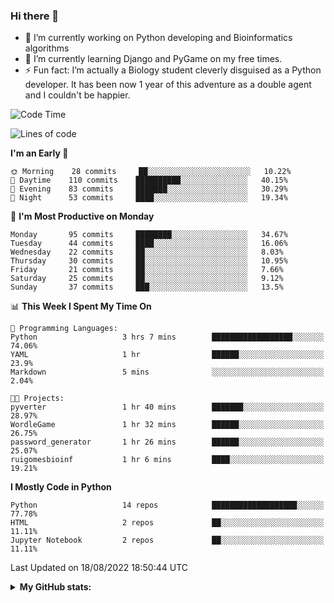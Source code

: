 ### Hi there 👋

- 🔭 I’m currently working on Python developing and Bioinformatics algorithms
- 🌱 I’m currently learning Django and PyGame on my free times.
- ⚡ Fun fact: I’m actually a Biology student cleverly disguised as a Python developer. It has been now 1 year of this adventure as a double agent and I couldn't be happier.


<!--START_SECTION:waka-->
![Code Time](http://img.shields.io/badge/Code%20Time-7%20hrs%2020%20mins-blue)

![Lines of code](https://img.shields.io/badge/From%20Hello%20World%20I%27ve%20Written-723%20Thousand%20lines%20of%20code-blue)

**I'm an Early 🐤** 

```text
🌞 Morning    28 commits     ██░░░░░░░░░░░░░░░░░░░░░░░   10.22% 
🌆 Daytime    110 commits    ██████████░░░░░░░░░░░░░░░   40.15% 
🌃 Evening    83 commits     ███████░░░░░░░░░░░░░░░░░░   30.29% 
🌙 Night      53 commits     ████░░░░░░░░░░░░░░░░░░░░░   19.34%

```
📅 **I'm Most Productive on Monday** 

```text
Monday       95 commits     ████████░░░░░░░░░░░░░░░░░   34.67% 
Tuesday      44 commits     ████░░░░░░░░░░░░░░░░░░░░░   16.06% 
Wednesday    22 commits     ██░░░░░░░░░░░░░░░░░░░░░░░   8.03% 
Thursday     30 commits     ██░░░░░░░░░░░░░░░░░░░░░░░   10.95% 
Friday       21 commits     ██░░░░░░░░░░░░░░░░░░░░░░░   7.66% 
Saturday     25 commits     ██░░░░░░░░░░░░░░░░░░░░░░░   9.12% 
Sunday       37 commits     ███░░░░░░░░░░░░░░░░░░░░░░   13.5%

```


📊 **This Week I Spent My Time On** 

```text
💬 Programming Languages: 
Python                   3 hrs 7 mins        ██████████████████░░░░░░░   74.06% 
YAML                     1 hr                ██████░░░░░░░░░░░░░░░░░░░   23.9% 
Markdown                 5 mins              ░░░░░░░░░░░░░░░░░░░░░░░░░   2.04%

🐱‍💻 Projects: 
pyverter                 1 hr 40 mins        ███████░░░░░░░░░░░░░░░░░░   28.97% 
WordleGame               1 hr 32 mins        ██████░░░░░░░░░░░░░░░░░░░   26.75% 
password_generator       1 hr 26 mins        ██████░░░░░░░░░░░░░░░░░░░   25.07% 
ruigomesbioinf           1 hr 6 mins         ████░░░░░░░░░░░░░░░░░░░░░   19.21%

```

**I Mostly Code in Python** 

```text
Python                   14 repos            ███████████████████░░░░░░   77.78% 
HTML                     2 repos             ██░░░░░░░░░░░░░░░░░░░░░░░   11.11% 
Jupyter Notebook         2 repos             ██░░░░░░░░░░░░░░░░░░░░░░░   11.11%

```



 Last Updated on 18/08/2022 18:50:44 UTC
<!--END_SECTION:waka-->



<details>
  <summary> <b> My GitHub stats: </b> </summary>
  <br>
  <p align = "center">
    <img src = "https://github-readme-stats.vercel.app/api?username=ruigomesbioinf&show_icons=true"/>
  </p>
</details>

<!--
**ruigomesbioinf/ruigomesbioinf** is a ✨ _special_ ✨ repository because its `README.md` (this file) appears on your GitHub profile.
-->
